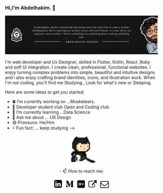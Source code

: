 ### Hi,I'm Abdelhakim. 👋
<img src="https://github.com/HowkMii/Howkmii/blob/master/howkmiz.png">

I'm web developer and Ux Designer, skilled in Flutter, Kotlin, React ,Ruby and soft Ui integration.
I create clean, professional, functional websites. I enjoy turning complex problems into simple, beautiful and intuitive designs and i also enjoy crafting brand identities, icons, and illustration work. When I'm not coding, you'll find me Studying , Look for what's new or Sleeping.

Here are some ideas to get you started:

- 🍀 I’m currently working on ...Musketeers.
- 💪 Developer student club Open and  Coding club.
- 🌱 I’m currently learning ...Data Science
- 💬 Ask me about ... UX Design 
- 😄 Pronouns: He/Him
- ⚡ Fun fact: ... keep studying
-->
<p align="center">
  <img src="https://github.com/HowkMii/Howkmii/blob/master/github.gif" width=100>
</p>
<p align="center">
  - 📫 How to reach me:
</p>
<p align='center'>
<a href="https://www.linkedin.com/in/howkmii/"><img height="26" src="https://github.com/HowkMii/Howkmii/blob/master/linkedin.png"></a>&nbsp;&nbsp;
<a href="https://medium.com/@HowkMii"><img height="26" src="https://github.com/HowkMii/Howkmii/blob/master/medio.png" alt=""></a>&nbsp;&nbsp;
<a href="https://dev.to/howkmii"><img height="25" src="https://github.com/HowkMii/Howkmii/blob/master/dev.png" alt=""></a>&nbsp;&nbsp;
<a href="https://howkmii.netlify.app//"><img height="27" src="https://github.com/HowkMii/Howkmii/blob/master/external.png" alt=""></a>&nbsp;&nbsp;
<a href="abdelhakim@univ-tiaret.dz"><img height="22" src="https://github.com/HowkMii/Howkmii/blob/master/mail.png" alt=""></a>
</p>
